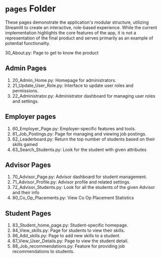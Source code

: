 # `pages` Folder

These pages demonstrate the application's modular structure, utilizing Streamlit to create an interactive, role-based experience. While the current implementation highlights the core features of the app, it is not a representation of the final product and serves primarily as an example of potential functionality.

30_About.py: Page to get to know the product

## Admin Pages
1. 20_Admin_Home.py: Homepage for administrators.
2. 21_Update_User_Role.py: Interface to update user roles and permissions.
3. 22_Administrator.py: Administrator dashboard for managing user roles and settings.

## Employer pages
1. 60_Employer_Page.py: Employer-specific features and tools.
2. 61_Job_Postings.py: Page for managing and viewing job postings.
3. 62_Leaderboard.py: Return the top number of students based on their skills gained
4. 63_Search_Students.py: Look for the student with given attributes

## Advisor Pages
1. 70_Advisor_Page.py: Advisor dashboard for student management.
2. 71_Advisor_Profile.py: Advisor profile and related settings.
3. 72_Advisor_Students.py: Look for all the students of the given Advisor and their info
4. 80_Co_Op_Placements.py: View Co Op Placement Statistics

## Student Pages
1. 83_Student_home_page.py: Student-specific homepage.
2. 84_View_skills.py: Page for students to view their skills.
3. 86_Add_skills.py: Page to add new skills to a student.
4. 87_View_User_Details.py: Page to view the student detail.
5. 88_Job_recommendations.py: Feature for providing job recommendations to students.
